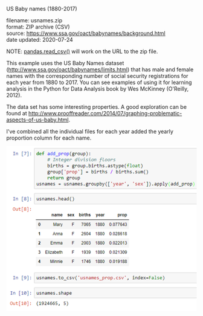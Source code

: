 US Baby names (1880-2017)

filename: usnames.zip  
format: ZIP archive (CSV)   
source: https://www.ssa.gov/oact/babynames/background.html  
date updated: 2020-07-24

NOTE: [pandas.read_csv()](https://pandas.pydata.org/pandas-docs/stable/reference/api/pandas.read_csv.html) will work on the URL to the zip file.

This example uses the US Baby Names dataset (http://www.ssa.gov/oact/babynames/limits.html) that has male and female names with the corresponding number of social security registrations for each year from 1880 to 2017. You can see examples of using it for learning analysis in the Python for Data Analysis book by Wes McKinney (O'Reilly, 2012).

The data set has some interesting properties. A good exploration can be found at http://www.prooffreader.com/2014/07/graphing-problematic-aspects-of-us-baby.html.

I've combined all the individual files for each year added the yearly proportion column for each name.

![Screenshot of data preparation in Jupyter](NamePrep.png "Data processing")
